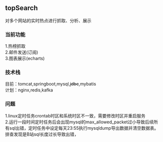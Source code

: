 ## topSearch
对多个网站的实时热点进行抓取、分析、展示

### 当前功能
1.热榜抓取
<br>
2.邮件发送(订阅)
<br>
3.图表展示(echarts)

### 技术栈
目前：tomcat,springboot,mysql,<del>jdbc</del>,mybatis
<br>
计划：nginx,redis,kafka


### 问题
1.linux定时任务crontab时区和系统时区不一致，需要修改时区并重启服务
<br>
2.运行一段时间定时任务后会出现mysql的max_allowed_packet过小导致后续所有sql出错，定时任务中设定每天23:55执行mysqldump导出数据并清空数据表。
排查发现是B站sql长度过长导致出错，
